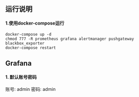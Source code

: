 ## 运行说明
#### 1.使用docker-compose运行
```
docker-compose up -d
chmod 777 -R prometheus grafana alertmanager pushgateway blackbox_exporter
docker-compose restart
```

## Grafana
#### 1. 默认账号密码
账号: admin
密码: admin